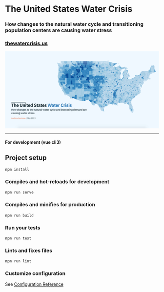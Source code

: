 # The United States Water Crisis

### How changes to the natural water cycle and transitioning population centers are causing water stress

### [thewatercrisis.us](https://thewatercrisis.us/)

![preview.png](src/assets/images/preview.png)

---

#### For development (vue cli3)

## Project setup

```
npm install
```

### Compiles and hot-reloads for development

```
npm run serve
```

### Compiles and minifies for production

```
npm run build
```

### Run your tests

```
npm run test
```

### Lints and fixes files

```
npm run lint
```

### Customize configuration

See [Configuration Reference](https://cli.vuejs.org/config/)
